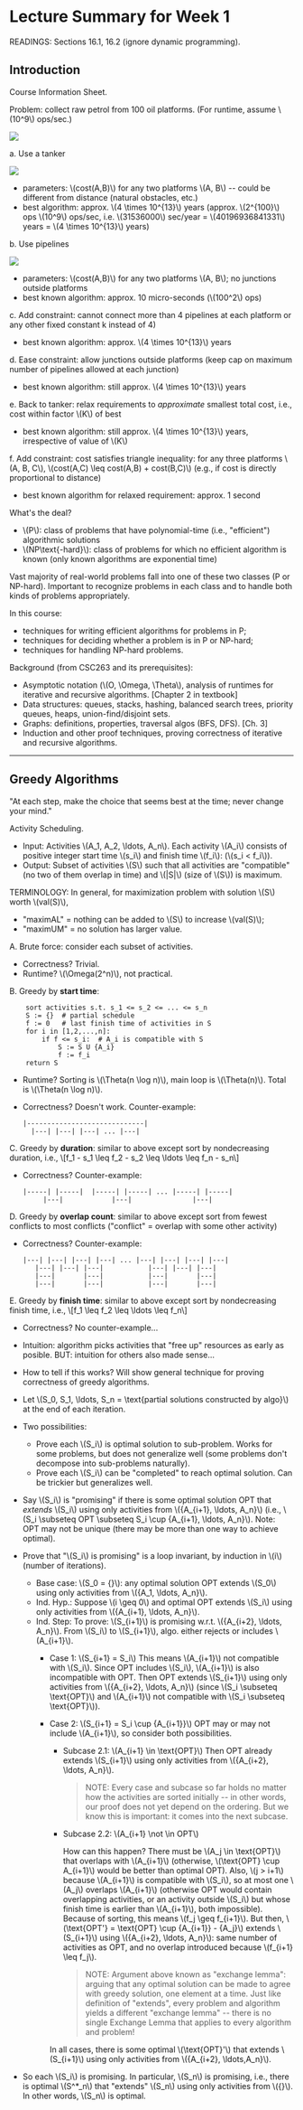 Lecture Summary for Week 1
===================================

READINGS: Sections 16.1, 16.2 (ignore dynamic programming).

Introduction
------------

Course Information Sheet.

Problem: collect raw petrol from 100 oil platforms.
(For runtime, assume \\(10^9\\) ops/sec.)

![](../images/1a.png)

a. Use a tanker

![](../images/1b.png)

  - parameters: \\(cost(A,B)\\) for any two platforms \\(A, B\\) -- could be different from distance (natural obstacles, etc.)
  - best algorithm: approx. \\(4 \times 10^{13}\\) years (approx. \\(2^{100}\\) ops \\(10^9\\) ops/sec, i.e. \\(31536000\\) sec/year = \\(40196936841331\\) years = \\(4 \times 10^{13}\\) years)

b. Use pipelines

![](../images/1c.png)

  - parameters: \\(cost(A,B)\\) for any two platforms \\(A, B\\); no junctions outside platforms
  - best known algorithm: approx. 10 micro-seconds (\\(100^2\\) ops)

c. Add constraint: cannot connect more than 4 pipelines at each platform or any other fixed constant k instead of 4)

  - best known algorithm: approx. \\(4 \times 10^{13}\\) years

d. Ease constraint: allow junctions outside platforms (keep cap on maximum number of pipelines allowed at each junction)
  
  - best known algorithm: still approx. \\(4 \times 10^{13}\\) years

e. Back to tanker: relax requirements to _approximate_ smallest total cost, i.e., cost within factor \\(K\\) of best
  
  - best known algorithm: still approx. \\(4 \times 10^{13}\\) years, irrespective of value of \\(K\\)

f. Add constraint: cost satisfies triangle inequality: for any three platforms \\(A, B, C\\), \\(cost(A,C) \leq cost(A,B) + cost(B,C)\\) (e.g., if cost is directly proportional to distance)
 
  - best known algorithm for relaxed requirement: approx. 1 second

What's the deal?
 
  - \\(P\\): class of problems that have polynomial-time (i.e., "efficient")
    algorithmic solutions
  - \\(NP\text{-hard}\\): class of problems for which no efficient algorithm is known (only known algorithms are exponential time)

Vast majority of real-world problems fall into one of these two classes (P
or NP-hard). Important to recognize problems in each class and to handle
both kinds of problems appropriately.

In this course:
  
  - techniques for writing efficient algorithms for problems in P;
  - techniques for deciding whether a problem is in P or NP-hard;
  - techniques for handling NP-hard problems.

Background (from CSC263 and its prerequisites):
  
  - Asymptotic notation (\\(O, \Omega, \Theta\\), analysis of runtimes for
    iterative and recursive algorithms. [Chapter 2 in textbook]
  - Data structures: queues, stacks, hashing, balanced search trees,
    priority queues, heaps, union-find/disjoint sets.
  - Graphs: definitions, properties, traversal algos (BFS, DFS). [Ch. 3]
  - Induction and other proof techniques, proving correctness of iterative
    and recursive algorithms.

-----------------

Greedy Algorithms
-----------------

"At each step, make the choice that seems best at the time; never change
your mind."

Activity Scheduling.

  - Input: Activities \\(A_1, A_2, \ldots, A_n\\). Each activity \\(A_i\\) consists of positive integer start time \\(s_i\\) and finish time \\(f_i\\): (\\(s_i < f_i\\)).
  - Output: Subset of activities \\(S\\) such that all activities are "compatible" (no two of them overlap in time) and \\(|S|\\) (size of \\(S\\)) is maximum.

TERMINOLOGY: In general, for maximization problem with solution \\(S\\) worth \\(val(S)\\),
  
  - "maximAL" = nothing can be added to \\(S\\) to increase \\(val(S)\\);
  - "maximUM" = no solution has larger value.

A. Brute force: consider each subset of activities.
  - Correctness? Trivial.
  - Runtime? \\(\Omega(2^n)\\), not practical.

B. Greedy by **start time**:
  
        sort activities s.t. s_1 <= s_2 <= ... <= s_n
        S := {}  # partial schedule
        f := 0   # last finish time of activities in S
        for i in [1,2,...,n]:
            if f <= s_i:  # A_i is compatible with S
                S := S U {A_i}
                f := f_i
        return S

  - Runtime? Sorting is \\(\Theta(n \log n)\\), main loop is \\(\Theta(n)\\). Total is \\(\Theta(n \log n)\\).
  - Correctness? Doesn't work. Counter-example:

        |-----------------------------|
          |---| |---| |---| ... |---|

 C. Greedy by **duration**: similar to above except sort by nondecreasing duration, i.e.,
    \\[f_1 - s_1 \leq f_2 - s_2 \leq \ldots \leq f_n - s_n\\]
    
  - Correctness? Counter-example:
        
        |-----| |-----|  |-----| |-----| ... |-----| |-----|
             |---|            |---|               |---|

 D. Greedy by **overlap count**: similar to above except sort from fewest conflicts to most conflicts ("conflict" = overlap with some other activity)
    
  - Correctness? Counter-example:
     
        |---| |---| |---| |---| ... |---| |---| |---| |---|
           |---| |---| |---|           |---| |---| |---|
           |---|       |---|           |---|       |---|
           |---|       |---|           |---|       |---|

 E. Greedy by **finish time**: similar to above except sort by nondecreasing finish time, i.e.,
    \\[f_1 \leq f_2 \leq \ldots \leq f_n\\]
    
  - Correctness? No counter-example...
  - Intuition: algorithm picks activities that "free up" resources as early as posible. BUT: intuition for others also made sense...
  - How to tell if this works? Will show general technique for proving correctness of greedy algorithms.
  - Let \\(S\_0, S\_1, \ldots, S\_n = \text{partial solutions constructed by algo}\\) at the end of each iteration.
  - Two possibilities:
    - Prove each \\(S_i\\) is optimal solution to sub-problem.
      Works for some problems, but does not generalize well (some problems
      don't decompose into sub-problems naturally).
    - Prove each \\(S_i\\) can be "completed" to reach optimal solution.
      Can be trickier but generalizes well.
  - Say \\(S\_i\\) is "promising" if there is some optimal solution OPT that *extends* \\(S\_i\\) using only activities from \\(\{A\_{i+1}, \ldots, A\_n\}\\) (i.e.,
    \\(S\_i \subseteq OPT \subseteq S\_i \cup \{A\_{i+1}, \ldots, A\_n\}\\).
    Note: OPT may not be unique (there may be more than one way to achieve
    optimal).
  - Prove that "\\(S\_i\\) is promising" is a loop invariant, by induction in \\(i\\)
    (number of iterations).
    - Base case: \\(S\_0 = \{\}\\): any optimal solution OPT extends \\(S\_0\\) using only
      activities from \\(\{A\_1, \ldots, A\_n\}\\).
    - Ind. Hyp.: Suppose \\(i \geq 0\\) and optimal OPT extends \\(S\_i\\) using only
      activities from \\(\{A\_{i+1}, \ldots, A\_n\}\\).
    - Ind. Step: To prove: \\(S\_{i+1}\\) is promising w.r.t. \\(\{A\_{i+2}, \ldots, A\_n\}\\).
      From \\(S\_i\\) to \\(S\_{i+1}\\), algo. either rejects or includes \\(A\_{i+1}\\).
      - Case 1:  \\(S\_{i+1} = S\_i\\)
        This means \\(A\_{i+1}\\) not compatible with \\(S\_i\\). Since OPT includes
        \\(S\_i\\), \\(A\_{i+1}\\) is also incompatible with OPT.
        Then OPT extends \\(S\_{i+1}\\) using only activities from
        \\(\{A\_{i+2}, \ldots, A\_n\}\\) (since \\(S\_i \subseteq \text{OPT}\\) and \\(A\_{i+1}\\) not compatible with \\(S\_i \subseteq \text{OPT}\\)).
      - Case 2:  \\(S\_{i+1} = S\_i \cup \{A\_{i+1}\}\\)
        OPT may or may not include \\(A\_{i+1}\\), so consider both
        possibilities.
        - Subcase 2.1:  \\(A\_{i+1} \in \text{OPT}\\)
          Then OPT already extends \\(S\_{i+1}\\) using only activities from
          \\(\{A\_{i+2}, \ldots, A\_n\}\\).

          > NOTE: Every case and subcase so far holds no matter how the activities are sorted initially -- in other words, our proof does not yet depend on the ordering. But we know this is important: it comes into the next subcase.

        - Subcase 2.2:  \\(A_{i+1} \not \in OPT\\)
          
          How can this happen? There must be \\(A\_j \in \text{OPT}\\) that overlaps with \\(A\_{i+1}\\) (otherwise, \\(\text{OPT} \cup A\_{i+1}\\) would be better than optimal OPT). Also, \\(j > i+1\\) because \\(A\_{i+1}\\) is compatible with \\(S\_i\\), so at most one \\(A\_j\\) overlaps \\(A\_{i+1}\\) (otherwise OPT would contain overlapping activities, or an activity outside \\(S\_i\\) but whose finish time is earlier than \\(A\_{i+1}\\), both impossible). Because of sorting, this means \\(f\_j \geq f\_{i+1}\\). But then, \\(\text{OPT'} = \text{OPT} \cup \{A\_{i+1}\} - \{A\_j\}\\) extends \\(S\_{i+1}\\) using \\(\{A\_{i+2}, \ldots, A\_n\}\\): same number of activities as OPT, and no overlap introduced because \\(f\_{i+1} \leq f\_j\\).

          > NOTE: Argument above known as "exchange lemma": arguing that any optimal solution can be made to agree with greedy solution, one element at a time. Just like definition of "extends", every problem and algorithm yields a different "exchange lemma" -- there is no single Exchange Lemma that applies to every algorithm and problem!

        In all cases, there is some optimal \\(\text{OPT}'\\) that extends \\(S\_{i+1}\\) using only activities from \\({A\_{i+2}, \ldots,A\_n}\\).

  - So each \\(S\_i\\) is promising. In particular, \\(S\_n\\) is promising, i.e., there is optimal \\(S^*\_n\\) that "extends" \\(S\_n\\) using only activities from \\(\{\}\\). In other words, \\(S\_n\\) is optimal.
